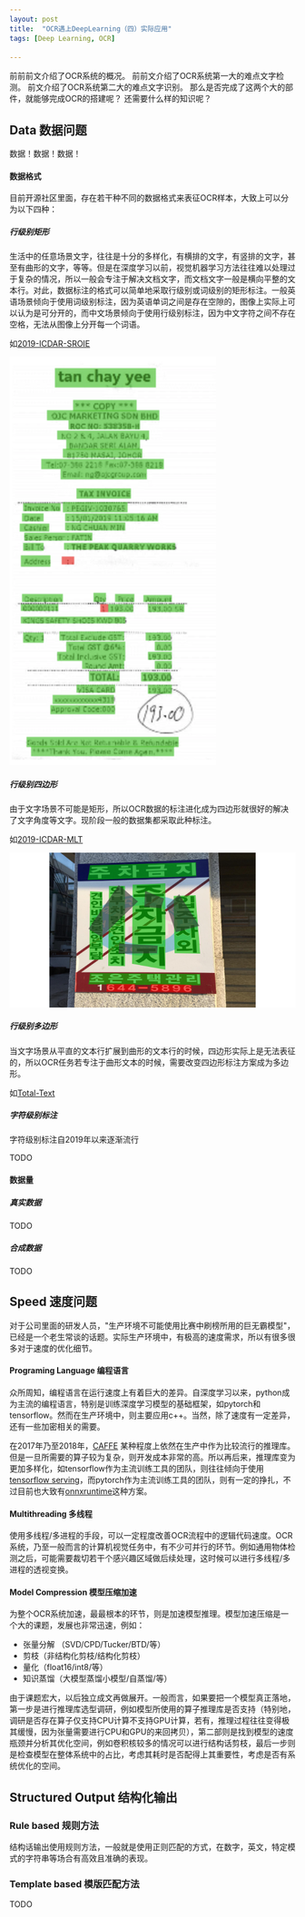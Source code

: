 ```yaml
---
layout: post
title:  "OCR遇上DeepLearning（四）实际应用"
tags: [Deep Learning, OCR]

---
```


前前前文介绍了OCR系统的概况。
前前文介绍了OCR系统第一大的难点文字检测。
前文介绍了OCR系统第二大的难点文字识别。
那么是否完成了这两个大的部件，就能够完成OCR的搭建呢？
还需要什么样的知识呢？



## Data 数据问题

数据！数据！数据！



#### 数据格式

目前开源社区里面，存在若干种不同的数据格式来表征OCR样本，大致上可以分为以下四种：



##### 行级别矩形

生活中的任意场景文字，往往是十分的多样化，有横排的文字，有竖排的文字，甚至有曲形的文字，等等。但是在深度学习以前，视觉机器学习方法往往难以处理过于复杂的情况，所以一般会专注于解决文档文字，而文档文字一般是横向平整的文本行。对此，数据标注的格式可以简单地采取行级别或词级别的矩形标注。一般英语场景倾向于使用词级别标注，因为英语单词之间是存在空隙的，图像上实际上可以认为是可分开的，而中文场景倾向于使用行级别标注，因为中文字符之间不存在空格，无法从图像上分开每一个词语。

如[2019-ICDAR-SROIE](https://rrc.cvc.uab.es/?ch=13)

![2019-7-30-im1](/downloads/2019-7-30-im1.png)



##### 行级别四边形

由于文字场景不可能是矩形，所以OCR数据的标注进化成为四边形就很好的解决了文字角度等文字。现阶段一般的数据集都采取此种标注。

如[2019-ICDAR-MLT](https://rrc.cvc.uab.es/?ch=15)

![2019-7-30-im1](/downloads/2019-7-30-im2.png)



##### 行级别多边形

当文字场景从平直的文本行扩展到曲形的文本行的时候，四边形实际上是无法表征的，所以OCR任务若专注于曲形文本的时候，需要改变四边形标注方案成为多边形。

如[Total-Text](https://arxiv.org/pdf/1710.10400.pdf)



##### 字符级别标注

字符级别标注自2019年以来逐渐流行

TODO



#### 数据量



##### 真实数据

TODO

##### 合成数据

TODO



## Speed 速度问题

对于公司里面的研发人员，"生产环境不可能使用比赛中刷榜所用的巨无霸模型"，已经是一个老生常谈的话题。实际生产环境中，有极高的速度需求，所以有很多很多对于速度的优化细节。



#### Programing Language 编程语言

众所周知，编程语言在运行速度上有着巨大的差异。自深度学习以来，python成为主流的编程语言，特别是训练深度学习模型的基础框架，如pytorch和tensorflow。然而在生产环境中，则主要应用c++。当然，除了速度有一定差异，还有一些加密相关的需要。

在2017年乃至2018年，[CAFFE](https://github.com/BVLC/caffe) 某种程度上依然在生产中作为比较流行的推理库。但是一旦所需要的算子较为复杂，则开发成本非常的高。所以再后来，推理库变为更加多样化，如tensorflow作为主流训练工具的团队，则往往倾向于使用[tensorflow serving](https://github.com/tensorflow/serving)，而pytorch作为主流训练工具的团队，则有一定的挣扎，不过目前也大致有[onnxruntime](https://github.com/microsoft/onnxruntime)这种方案。



#### Multithreading 多线程

使用多线程/多进程的手段，可以一定程度改善OCR流程中的逻辑代码速度。OCR系统，乃至一般而言的计算机视觉任务中，有不少可并行的环节。例如通用物体检测之后，可能需要裁切若干个感兴趣区域做后续处理，这时候可以进行多线程/多进程的透视变换。



#### Model Compression 模型压缩加速

为整个OCR系统加速，最最根本的环节，则是加速模型推理。模型加速压缩是一个大的课题，发展也非常迅速，例如：

* 张量分解 （SVD/CPD/Tucker/BTD/等）
* 剪枝（非结构化剪枝/结构化剪枝）
* 量化（float16/int8/等）
* 知识蒸馏（大模型蒸馏小模型/自蒸馏/等）

由于课题宏大，以后独立成文再做展开。一般而言，如果要把一个模型真正落地，第一步是进行推理库选型调研，例如模型所使用的算子推理库是否支持（特别地，调研是否存在算子仅支持CPU计算不支持GPU计算，若有，推理过程往往变得极其缓慢，因为张量需要进行CPU和GPU的来回拷贝），第二部则是找到模型的速度瓶颈并分析其优化空间，例如卷积核较多的情况可以进行结构话剪枝，最后一步则是检查模型在整体系统中的占比，考虑其耗时是否配得上其重要性，考虑是否有系统优化的空间。



## Structured Output 结构化输出

### Rule based 规则方法

结构话输出使用规则方法，一般就是使用正则匹配的方式，在数字，英文，特定模式的字符串等场合有高效且准确的表现。

### Template based 模版匹配方法

TODO